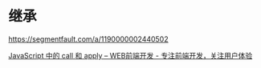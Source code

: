 # 继承

https://segmentfault.com/a/1190000002440502

[JavaScript 中的 call 和 apply – WEB前端开发 - 专注前端开发，关注用户体验](http://www.css88.com/archives/4431)



